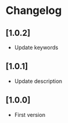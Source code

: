 # Changelog

## [1.0.2]
- Update keywords

## [1.0.1]
- Update description

## [1.0.0]
- First version
